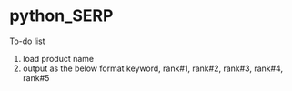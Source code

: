 # python_SERP

To-do list
  1. load product name
  2. output as the below format
    keyword, rank#1, rank#2, rank#3, rank#4, rank#5
